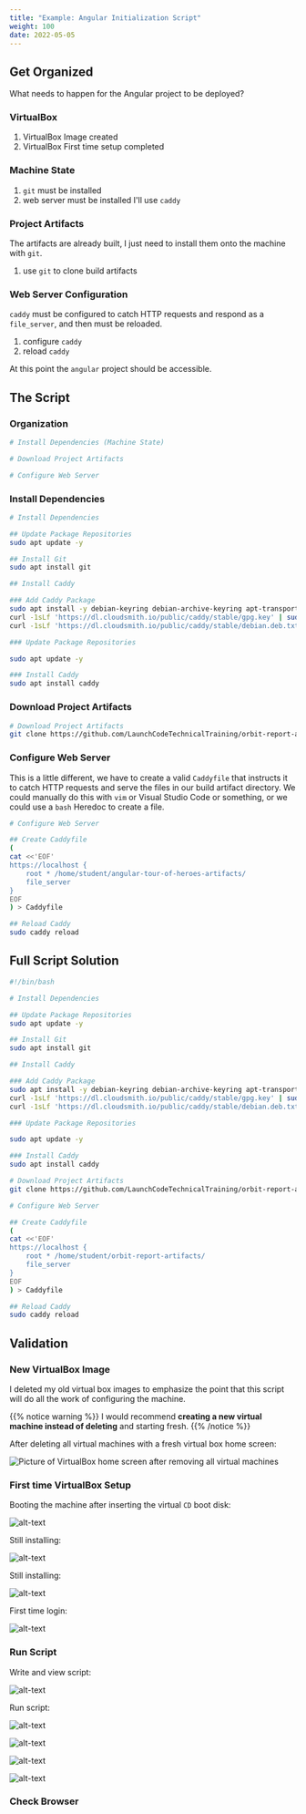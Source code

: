 ```yaml
---
title: "Example: Angular Initialization Script"
weight: 100
date: 2022-05-05
---
```


## Get Organized

What needs to happen for the Angular project to be deployed?

### VirtualBox

1. VirtualBox Image created
1. VirtualBox First time setup completed

### Machine State

1. `git` must be installed
1. web server must be installed I'll use `caddy`

### Project Artifacts

The artifacts are already built, I just need to install them onto the machine with `git`.

1. use `git` to clone build artifacts

### Web Server Configuration

`caddy` must be configured to catch HTTP requests and respond as a `file_server`, and then must be reloaded.

1. configure `caddy`
1. reload `caddy`

At this point the `angular` project should be accessible.

## The Script

### Organization

```bash
# Install Dependencies (Machine State)

# Download Project Artifacts

# Configure Web Server
```

### Install Dependencies

```bash
# Install Dependencies

## Update Package Repositories
sudo apt update -y

## Install Git
sudo apt install git

## Install Caddy

### Add Caddy Package
sudo apt install -y debian-keyring debian-archive-keyring apt-transport-https
curl -1sLf 'https://dl.cloudsmith.io/public/caddy/stable/gpg.key' | sudo tee /etc/apt/trusted.gpg.d/caddy-stable.asc
curl -1sLf 'https://dl.cloudsmith.io/public/caddy/stable/debian.deb.txt' | sudo tee /etc/apt/sources.list.d/caddy-stable.list

### Update Package Repositories

sudo apt update -y

### Install Caddy
sudo apt install caddy
```

### Download Project Artifacts

```bash
# Download Project Artifacts
git clone https://github.com/LaunchCodeTechnicalTraining/orbit-report-artifacts
```

### Configure Web Server

This is a little different, we have to create a valid `Caddyfile` that instructs it to catch HTTP requests and serve the files in our build artifact directory. We could manually do this with `vim` or Visual Studio Code or something, or we could use a `bash` Heredoc to create a file.

```bash
# Configure Web Server

## Create Caddyfile
(
cat <<'EOF'
https://localhost {
    root * /home/student/angular-tour-of-heroes-artifacts/
    file_server
}
EOF
) > Caddyfile

## Reload Caddy
sudo caddy reload
```

## Full Script Solution

```bash
#!/bin/bash

# Install Dependencies

## Update Package Repositories
sudo apt update -y

## Install Git
sudo apt install git

## Install Caddy

### Add Caddy Package
sudo apt install -y debian-keyring debian-archive-keyring apt-transport-https
curl -1sLf 'https://dl.cloudsmith.io/public/caddy/stable/gpg.key' | sudo tee /etc/apt/trusted.gpg.d/caddy-stable.asc
curl -1sLf 'https://dl.cloudsmith.io/public/caddy/stable/debian.deb.txt' | sudo tee /etc/apt/sources.list.d/caddy-stable.list

### Update Package Repositories

sudo apt update -y

### Install Caddy
sudo apt install caddy

# Download Project Artifacts
git clone https://github.com/LaunchCodeTechnicalTraining/orbit-report-artifacts

# Configure Web Server

## Create Caddyfile
(
cat <<'EOF'
https://localhost {
    root * /home/student/orbit-report-artifacts/
    file_server
}
EOF
) > Caddyfile

## Reload Caddy
sudo caddy reload
```

## Validation

### New VirtualBox Image

I deleted my old virtual box images to emphasize the point that this script will do all the work of configuring the machine.

{{% notice warning %}}
I would recommend **creating a new virtual machine instead of deleting** and starting fresh.
{{% /notice %}}

After deleting all virtual machines with a fresh virtual box home screen:

![Picture of VirtualBox home screen after removing all virtual machines](pictures/no-virtualmachines.png?classes=border)

### First time VirtualBox Setup

Booting the machine after inserting the virtual `CD` boot disk:

![alt-text](pictures/first-time-setup.png?classes=border)

Still installing:

![alt-text](pictures/installation-underway.png?classes=border)

Still installing:

![alt-text](pictures/still-going.png?classes=border)

First time login:

![alt-text](pictures/first-login.png?classes=border)

### Run Script

Write and view script:

![alt-text](pictures/cat-script.png?classes=border)

Run script:

![alt-text](pictures/run-script-one.png?classes=border)

![alt-text](pictures/run-script-two.png?classes=border)

![alt-text](pictures/run-script-three.png?classes=border)

![alt-text](pictures/run-script-done.png?classes=border)

### Check Browser